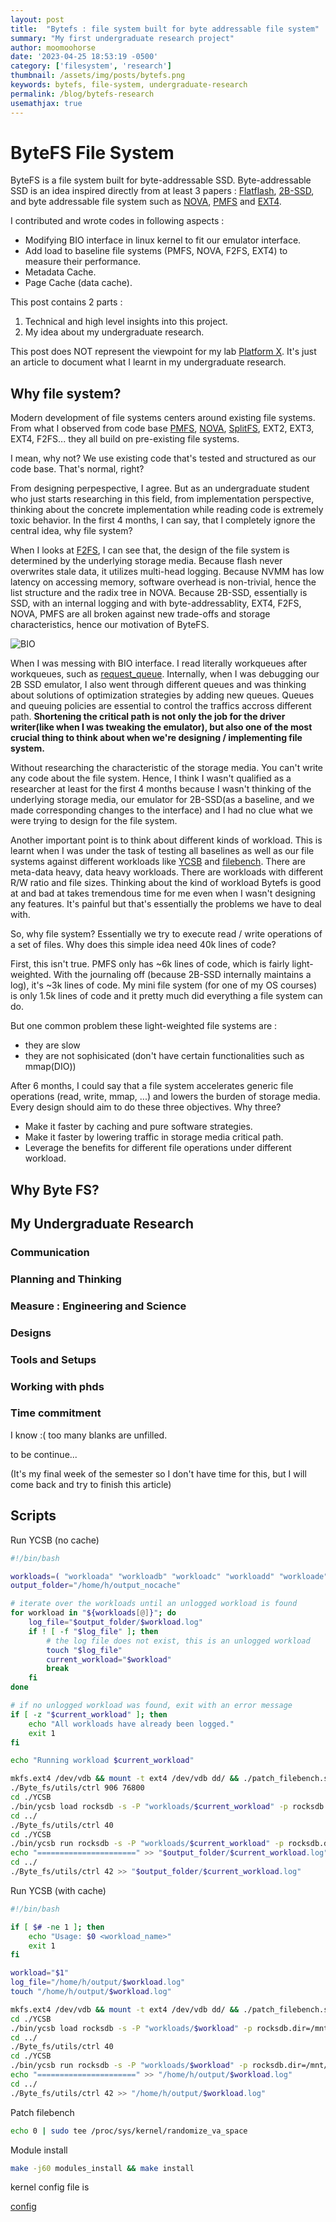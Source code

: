 ```yaml
---
layout: post
title:  "Bytefs : file system built for byte addressable file system"
summary: "My first undergraduate research project"
author: moomoohorse
date: '2023-04-25 18:53:19 -0500'
category: ['filesystem', 'research']
thumbnail: /assets/img/posts/bytefs.png
keywords: bytefs, file-system, undergraduate-research
permalink: /blog/bytefs-research
usemathjax: true
---
```

# ByteFS File System 

ByteFS is a file system built for byte-addressable SSD. Byte-addressable SSD is an idea inspired directly from at least 3 papers : [Flatflash](https://dl.acm.org/doi/10.1145/3297858.3304061), [2B-SSD](https://ieeexplore.ieee.org/document/8416845), and byte addressable file system such as [NOVA](https://www.usenix.org/conference/fast16/technical-sessions/presentation/xu), [PMFS](https://dl.acm.org/doi/10.1145/2592798.2592814) and [EXT4](https://docs.kernel.org/admin-guide/ext4.html).

I contributed and wrote codes in following aspects :
* Modifying BIO interface in linux kernel to fit our emulator interface.
* Add load to baseline file systems (PMFS, NOVA, F2FS, EXT4) to measure their performance.
* Metadata Cache.
* Page Cache (data cache).

This post contains 2 parts :

1. Technical and high level insights into this project.
2. My idea about my undergraduate research.

This post does NOT represent the viewpoint for my lab [Platform X](https://platformxlab.github.io/). It's just an article to document what I learnt in my undergraduate research.

## Why file system?

Modern development of file systems centers around existing file systems. From what I observed from code base [PMFS](https://github.com/linux-pmfs/pmfs), [NOVA](https://github.com/NVSL/linux-nova), [SplitFS](https://github.com/utsaslab/SplitFS), EXT2, EXT3, EXT4, F2FS... they all build on pre-existing file systems. 

I mean, why not? We use existing code that's tested and structured as our code base. That's normal, right? 

From designing perpespective, I agree. But as an undergraduate student who just starts researching in this field, from implementation perspective, thinking about the concrete implementation while reading code is extremely toxic behavior. In the first 4 months, I can say, that I completely ignore the central idea, why file system?

When I looks at [F2FS](https://www.usenix.org/conference/fast15/technical-sessions/presentation/lee), I can see that, the design of the file system is determined by the underlying storage media. Because flash never overwrites stale data, it utilizes multi-head logging. Because NVMM has low latency on accessing memory, software overhead is non-trivial, hence the list structure and the radix tree in NOVA. Because 2B-SSD, essentially is SSD, with an internal logging and with byte-addressablity, EXT4, F2FS, NOVA, PMFS are all broken against new trade-offs and storage characteristics, hence our motivation of ByteFS. 

![BIO](https://static.lwn.net/images/2017/neil-blocklayer.png)

When I was messing with BIO interface. I read literally workqueues after workqueues, such as [request_queue](https://lwn.net/Articles/736534/). Internally, when I was debugging our 2B SSD emulator, I also went through different queues and was thinking about solutions of optimization strategies by adding new queues. Queues and queuing policies are essential to control the traffics accross different path. **Shortening the critical path is not only the job for the driver writer(like when I was tweaking the emulator), but also one of the most crucial thing to think about when we're designing / implementing file system.** 

Without researching the characteristic of the storage media. You can't write any code about the file system. Hence, I think I wasn't qualified as a researcher at least for the first 4 months because I wasn't thinking of the underlying storage media, our emulator for 2B-SSD(as a baseline, and we made corresponding changes to the interface) and I had no clue what we were trying to design for the file system. 

Another important point is to think about different kinds of workload. This is learnt when I was under the task of testing all baselines as well as our file systems against different workloads like [YCSB](https://github.com/brianfrankcooper/YCSB) and [filebench](https://github.com/filebench/filebench). There are meta-data heavy, data heavy workloads. There are workloads with different R/W ratio and file sizes. Thinking about the kind of workload Bytefs is good at and bad at takes tremendous time for me even when I wasn't designing any features. It's painful but that's essentially the problems we have to deal with.

So, why file system? Essentially we try to execute read / write operations of a set of files. Why does this simple idea need 40k lines of code? 

First, this isn't true. PMFS only has ~6k lines of code, which is fairly light-weighted. With the journaling off (because 2B-SSD internally maintains a log), it's ~3k lines of code. My mini file system (for one of my OS courses) is only 1.5k lines of code and it pretty much did everything a file system can do.

But one common problem these light-weighted file systems are : 
* they are slow
* they are not sophisicated (don't have certain functionalities such as mmap(DIO))

After 6 months, I could say that a file system accelerates generic file operations (read, write, mmap, ...) and lowers the burden of storage media. Every design should aim to do these three objectives. Why three?
* Make it faster by caching and pure software strategies.
* Make it faster by lowering traffic in storage media critical path.
* Leverage the benefits for different file operations under different workload.

## Why Byte FS?

## My Undergraduate Research

### Communication

### Planning and Thinking

### Measure : Engineering and Science

### Designs

### Tools and Setups

### Working with phds

### Time commitment


I know :(  too many blanks are unfilled.

to be continue... 

(It's my final week of the semester so I don't have time for this, but I will come back and try to finish this article)

## Scripts

Run YCSB (no cache)

```bash
#!/bin/bash

workloads=( "workloada" "workloadb" "workloadc" "workloadd" "workloade" "workloadf" )
output_folder="/home/h/output_nocache"

# iterate over the workloads until an unlogged workload is found
for workload in "${workloads[@]}"; do
    log_file="$output_folder/$workload.log"
    if ! [ -f "$log_file" ]; then
        # the log file does not exist, this is an unlogged workload
        touch "$log_file"
        current_workload="$workload"
        break
    fi
done

# if no unlogged workload was found, exit with an error message
if [ -z "$current_workload" ]; then
    echo "All workloads have already been logged."
    exit 1
fi

echo "Running workload $current_workload"

mkfs.ext4 /dev/vdb && mount -t ext4 /dev/vdb dd/ && ./patch_filebench.sh
./Byte_fs/utils/ctrl 906 76800
cd ./YCSB
./bin/ycsb load rocksdb -s -P "workloads/$current_workload" -p rocksdb.dir=/mnt/h/dd -threads 100 
cd ../
./Byte_fs/utils/ctrl 40
cd ./YCSB
./bin/ycsb run rocksdb -s -P "workloads/$current_workload" -p rocksdb.dir=/mnt/h/dd -threads 32 > "$output_folder/$current_workload.log"
echo "======================" >> "$output_folder/$current_workload.log"
cd ../
./Byte_fs/utils/ctrl 42 >> "$output_folder/$current_workload.log"
```

Run YCSB (with cache)

```bash
#!/bin/bash

if [ $# -ne 1 ]; then
    echo "Usage: $0 <workload_name>"
    exit 1
fi

workload="$1"
log_file="/home/h/output/$workload.log"
touch "/home/h/output/$workload.log"

mkfs.ext4 /dev/vdb && mount -t ext4 /dev/vdb dd/ && ./patch_filebench.sh
cd ./YCSB
./bin/ycsb load rocksdb -s -P "workloads/$workload" -p rocksdb.dir=/mnt/h/dd -threads 100 
cd ../
./Byte_fs/utils/ctrl 40
cd ./YCSB
./bin/ycsb run rocksdb -s -P "workloads/$workload" -p rocksdb.dir=/mnt/h/dd -threads 32 > "/home/h/output/$workload.log"
echo "======================" >> "/home/h/output/$workload.log"
cd ../
./Byte_fs/utils/ctrl 42 >> "/home/h/output/$workload.log"
```

Patch filebench

```bash
echo 0 | sudo tee /proc/sys/kernel/randomize_va_space
```

Module install

```bash
make -j60 modules_install && make install
```

kernel config file is 

[config](../assets/files/config.txt)

